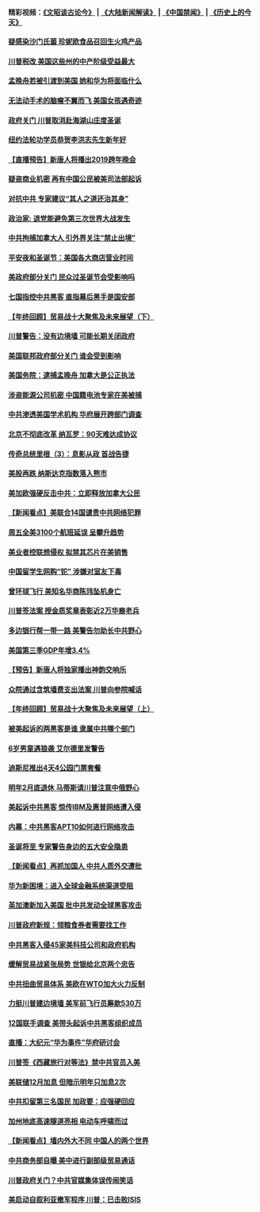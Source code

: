 #### 精彩视频：[《文昭谈古论今》](https://github.com/gfw-breaker/wenzhao/blob/master/README.md?t=12231831) | [《大陆新闻解读》](https://github.com/gfw-breaker/ntdtv-comedy/blob/master/README.md?t=12231831) | [《中国禁闻》](https://github.com/gfw-breaker/ntdtv-news/blob/master/README.md?t=12231831) | [《历史上的今天》](https://github.com/gfw-breaker/today-in-history/blob/master/README.md?t=12231831) 

#### [疑感染沙门氏菌 珍妮欧食品召回生火鸡产品](../pages/nsc412/n10928139.md?t=12231831) 

#### [川普税改 美国这些州的中产阶级受益最大](../pages/nsc412/n10928201.md?t=12231831) 

#### [孟晚舟若被引渡到美国 她和华为将面临什么](../pages/nsc412/n10927282.md?t=12231831) 

#### [无法动手术的脑瘤不翼而飞 美国女孩遇奇迹](../pages/nsc412/n10927620.md?t=12231831) 

#### [政府关门 川普取消赴海湖山庄度圣诞](../pages/nsc412/n10927613.md?t=12231831) 

#### [纽约法轮功学员恭贺李洪志先生新年好](../pages/nsc412/n10927429.md?t=12231831) 

#### [【直播预告】新唐人将播出2019跨年晚会](../pages/nsc412/n10921399.md?t=12231831) 

#### [疑盗商业机密 再有中国公民被美司法部起诉](../pages/nsc412/n10927459.md?t=12231831) 

#### [对抗中共 专家建议“其人之道还治其身”](../pages/nsc412/n10927398.md?t=12231831) 

#### [政治家: 退党能避免第三次世界大战发生](../pages/nsc412/n10923226.md?t=12231831) 

#### [中共拘捕加拿大人 引外界关注“禁止出境”](../pages/nsc412/n10927145.md?t=12231831) 

#### [平安夜和圣诞节：美国各大商店营业时间](../pages/nsc412/n10927134.md?t=12231831) 

#### [美政府部分关门 民众过圣诞节会受影响吗](../pages/nsc412/n10927049.md?t=12231831) 

#### [七国指控中共黑客 直指幕后黑手是国安部](../pages/nsc412/n10927012.md?t=12231831) 

#### [【年终回顾】贸易战十大聚焦及未来展望（下）](../pages/nsc412/n10918534.md?t=12231831) 

#### [川普警告：没有边境墙 可能长期关闭政府](../pages/nsc412/n10926277.md?t=12231831) 

#### [美国联邦政府部分关门 谁会受到影响](../pages/nsc412/n10925776.md?t=12231831) 

#### [美国务院：逮捕孟晚舟 加拿大是公正执法](../pages/nsc412/n10926118.md?t=12231831) 

#### [涉盗能源公司机密 中国籍电池专家在美被捕](../pages/nsc412/n10925941.md?t=12231831) 

#### [中共渗透美国学术机构 华府展开跨部门调查](../pages/nsc412/n10925859.md?t=12231831) 

#### [北京不彻底改革 纳瓦罗：90天难达成协议](../pages/nsc412/n10925767.md?t=12231831) 

#### [传奇总统里根（3）：息影从政 首战告捷](../pages/nsc412/n10925669.md?t=12231831) 

#### [美股再跌 纳斯达克指数落入熊市](../pages/nsc412/n10925769.md?t=12231831) 

#### [美加欧强硬反击中共：立即释放加拿大公民](../pages/nsc412/n10925745.md?t=12231831) 

#### [【新闻看点】美联合14国谴责中共网络犯罪](../pages/nsc412/n10925163.md?t=12231831) 

#### [周五全美3100个航班延误 呈攀升趋势](../pages/nsc412/n10925657.md?t=12231831) 

#### [美业者控联想侵权 拟禁其芯片在美销售](../pages/nsc412/n10925688.md?t=12231831) 

#### [中国留学生网购“铊” 涉嫌对室友下毒](../pages/nsc412/n10925514.md?t=12231831) 

#### [曾环球飞行 美知名华商陈玮坠机身亡](../pages/nsc412/n10925460.md?t=12231831) 

#### [川普签法案 授金质奖章表彰近2万华裔老兵](../pages/nsc412/n10924942.md?t=12231831) 

#### [多边银行帮一带一路 美警告勿助长中共野心](../pages/nsc412/n10925309.md?t=12231831) 

#### [美国第三季GDP年增3.4%](../pages/nsc412/n10925088.md?t=12231831) 

#### [【预告】新唐人将独家播出神韵交响乐](../pages/nsc412/n10912037.md?t=12231831) 

#### [众院通过含筑墙费支出法案 川普向参院喊话](../pages/nsc412/n10925061.md?t=12231831) 

#### [【年终回顾】贸易战十大聚焦及未来展望（上）](../pages/nsc412/n10918329.md?t=12231831) 

#### [被美起诉的两黑客是谁 隶属中共哪个部门](../pages/nsc412/n10923895.md?t=12231831) 

#### [6岁男童遇狼袭 艾尔德里发警告](../pages/nsc412/n10923890.md?t=12231831) 

#### [迪斯尼推出4天4公园门票套餐](../pages/nsc412/n10923825.md?t=12231831) 

#### [明年2月底退休 马蒂斯请川普注意中俄野心](../pages/nsc412/n10923696.md?t=12231831) 

#### [美起诉中共黑客 惊传IBM及惠普网络遭入侵](../pages/nsc412/n10923571.md?t=12231831) 

#### [内幕：中共黑客APT10如何进行网络攻击](../pages/nsc412/n10923423.md?t=12231831) 

#### [圣诞将至 专家警告身边的五大安全隐患](../pages/nsc412/n10923394.md?t=12231831) 

#### [【新闻看点】再抓加国人 中共人质外交遭批](../pages/nsc412/n10922846.md?t=12231831) 

#### [华为新困境：进入全球金融系统渠道受阻](../pages/nsc412/n10923369.md?t=12231831) 

#### [英加澳新加入美国 批中共发动全球黑客攻击](../pages/nsc412/n10923357.md?t=12231831) 

#### [川普政府新规：领粮食券者需要找工作](../pages/nsc412/n10923162.md?t=12231831) 

#### [中共黑客入侵45家美科技公司和政府机构](../pages/nsc412/n10923136.md?t=12231831) 

#### [缓解贸易战紧张局势 世银给北京两个忠告](../pages/nsc412/n10923048.md?t=12231831) 

#### [中共扭曲贸易体系 美欧在WTO加大火力反制](../pages/nsc412/n10922906.md?t=12231831) 

#### [力挺川普建边境墙 美军前飞行员筹款530万](../pages/nsc412/n10922736.md?t=12231831) 

#### [12国联手调查 美带头起诉中共黑客组织成员](../pages/nsc412/n10922820.md?t=12231831) 

#### [直播：大纪元“华为事件”华府研讨会](../pages/nsc412/n10921256.md?t=12231831) 

#### [川普签《西藏旅行对等法》禁中共官员入美](../pages/nsc412/n10921242.md?t=12231831) 

#### [美联储12月加息 但暗示明年只加息2次](../pages/nsc412/n10920893.md?t=12231831) 

#### [中共扣留第三名国民 加政要：应强硬回应](../pages/nsc412/n10920887.md?t=12231831) 

#### [加州地底高速隧道亮相 电动车呼啸而过](../pages/nsc412/n10920767.md?t=12231831) 

#### [【新闻看点】墙内外大不同 中国人的两个世界](../pages/nsc412/n10920712.md?t=12231831) 

#### [中共商务部自曝 美中进行副部级贸易通话](../pages/nsc412/n10920635.md?t=12231831) 

#### [川普政府关门？中共官媒集体误传闹笑话](../pages/nsc412/n10920340.md?t=12231831) 

#### [美启动自叙利亚撤军程序 川普：已击败ISIS](../pages/nsc412/n10920579.md?t=12231831) 


